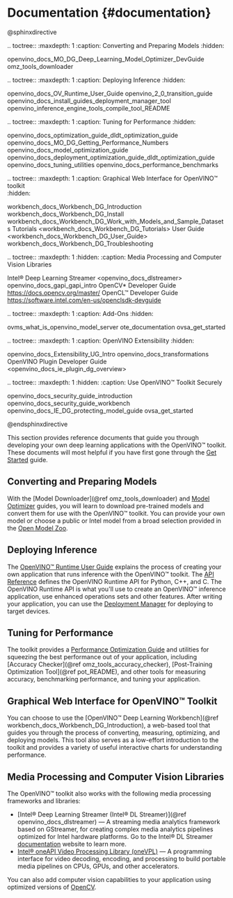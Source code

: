 # Documentation {#documentation}

@sphinxdirective

.. toctree::
   :maxdepth: 1
   :caption: Converting and Preparing Models
   :hidden:

   openvino_docs_MO_DG_Deep_Learning_Model_Optimizer_DevGuide
   omz_tools_downloader


.. toctree::
   :maxdepth: 1
   :caption: Deploying Inference
   :hidden:

   openvino_docs_OV_Runtime_User_Guide
   openvino_2_0_transition_guide
   openvino_docs_install_guides_deployment_manager_tool
   openvino_inference_engine_tools_compile_tool_README


.. toctree::
   :maxdepth: 1
   :caption: Tuning for Performance
   :hidden:

   openvino_docs_optimization_guide_dldt_optimization_guide
   openvino_docs_MO_DG_Getting_Performance_Numbers
   openvino_docs_model_optimization_guide
   openvino_docs_deployment_optimization_guide_dldt_optimization_guide
   openvino_docs_tuning_utilities
   openvino_docs_performance_benchmarks


.. toctree::
   :maxdepth: 1
   :caption: Graphical Web Interface for OpenVINO™ toolkit  
   :hidden:

   workbench_docs_Workbench_DG_Introduction
   workbench_docs_Workbench_DG_Install
   workbench_docs_Workbench_DG_Work_with_Models_and_Sample_Datasets
   Tutorials <workbench_docs_Workbench_DG_Tutorials>
   User Guide <workbench_docs_Workbench_DG_User_Guide>
   workbench_docs_Workbench_DG_Troubleshooting

.. toctree::
   :maxdepth: 1
   :hidden:
   :caption: Media Processing and Computer Vision Libraries

   Intel® Deep Learning Streamer <openvino_docs_dlstreamer>
   openvino_docs_gapi_gapi_intro
   OpenCV* Developer Guide <https://docs.opencv.org/master/>
   OpenCL™ Developer Guide <https://software.intel.com/en-us/openclsdk-devguide>   

.. toctree::
   :maxdepth: 1
   :caption: Add-Ons
   :hidden:

   ovms_what_is_openvino_model_server
   ote_documentation
   ovsa_get_started

.. toctree::
   :maxdepth: 1
   :caption: OpenVINO Extensibility
   :hidden:

   openvino_docs_Extensibility_UG_Intro
   openvino_docs_transformations
   OpenVINO Plugin Developer Guide <openvino_docs_ie_plugin_dg_overview>
   
.. toctree::
   :maxdepth: 1
   :hidden:
   :caption: Use OpenVINO™ Toolkit Securely
   
   openvino_docs_security_guide_introduction
   openvino_docs_security_guide_workbench
   openvino_docs_IE_DG_protecting_model_guide
   ovsa_get_started

@endsphinxdirective

This section provides reference documents that guide you through developing your own deep learning applications with the OpenVINO™ toolkit. These documents will most helpful if you have first gone through the [Get Started](get_started.md) guide.

## Converting and Preparing Models
With the [Model Downloader](@ref omz_tools_downloader) and [Model Optimizer](MO_DG/Deep_Learning_Model_Optimizer_DevGuide.md) guides, you will learn to download pre-trained models and convert them for use with the OpenVINO™ toolkit. You can provide your own model or choose a public or Intel model from a broad selection provided in the [Open Model Zoo](model_zoo.md).

## Deploying Inference
The [OpenVINO™ Runtime User Guide](OV_Runtime_UG/openvino_intro.md) explains the process of creating your own application that runs inference with the OpenVINO™ toolkit. The [API Reference](./api_references.html) defines the OpenVINO Runtime API for Python, C++, and C. The OpenVINO Runtime API is what you'll use to create an OpenVINO™ inference application, use enhanced operations sets and other features. After writing your application, you can use the [Deployment Manager](install_guides/deployment-manager-tool.md) for deploying to target devices.

## Tuning for Performance
The toolkit provides a [Performance Optimization Guide](optimization_guide/dldt_optimization_guide.md) and utilities for squeezing the best performance out of your application, including [Accuracy Checker](@ref omz_tools_accuracy_checker), [Post-Training Optimization Tool](@ref pot_README), and other tools for measuring accuracy, benchmarking performance, and tuning your application.

## Graphical Web Interface for OpenVINO™ Toolkit
You can choose to use the [OpenVINO™ Deep Learning Workbench](@ref workbench_docs_Workbench_DG_Introduction), a web-based tool that guides you through the process of converting, measuring, optimizing, and deploying models. This tool also serves as a low-effort introduction to the toolkit and provides a variety of useful interactive charts for understanding performance.

## Media Processing and Computer Vision Libraries

The OpenVINO™ toolkit also works with the following media processing frameworks and libraries:

* [Intel® Deep Learning Streamer (Intel® DL Streamer)](@ref openvino_docs_dlstreamer) — A streaming media analytics framework based on GStreamer, for creating complex media analytics pipelines optimized for Intel hardware platforms. Go to the Intel® DL Streamer [documentation](https://dlstreamer.github.io/) website to learn more.
* [Intel® oneAPI Video Processing Library (oneVPL)](https://www.intel.com/content/www/us/en/develop/documentation/oneapi-programming-guide/top/api-based-programming/intel-oneapi-video-processing-library-onevpl.html) — A programming interface for video decoding, encoding, and processing to build portable media pipelines on CPUs, GPUs, and other accelerators.

You can also add computer vision capabilities to your application using optimized versions of [OpenCV](https://opencv.org/).

